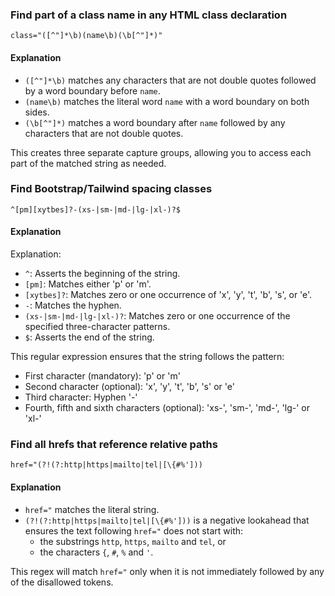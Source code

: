 ### Find part of a class name in any HTML class declaration

`class="([^"]*\b)(name\b)(\b[^"]*)"`

#### Explanation

-   `([^"]*\b)` matches any characters that are not double quotes followed by a word boundary before `name`.
-   `(name\b)` matches the literal word `name` with a word boundary on both sides.
-   `(\b[^"]*)` matches a word boundary after `name` followed by any characters that are not double quotes.

This creates three separate capture groups, allowing you to access each part of the matched string as needed.

### Find Bootstrap/Tailwind spacing classes

`^[pm][xytbes]?-(xs-|sm-|md-|lg-|xl-)?$`

#### Explanation

Explanation:

-   `^`: Asserts the beginning of the string.
-   `[pm]`: Matches either 'p' or 'm'.
-   `[xytbes]?`: Matches zero or one occurrence of 'x', 'y', 't', 'b', 's', or 'e'.
-   `-`: Matches the hyphen.
-   `(xs-|sm-|md-|lg-|xl-)?`: Matches zero or one occurrence of the specified three-character patterns.
-   `$`: Asserts the end of the string.

This regular expression ensures that the string follows the pattern:

-   First character (mandatory): 'p' or 'm'
-   Second character (optional): 'x', 'y', 't', 'b', 's' or 'e'
-   Third character: Hyphen '-'
-   Fourth, fifth and sixth characters (optional): 'xs-', 'sm-', 'md-', 'lg-' or 'xl-'

### Find all hrefs that reference relative paths

`href="(?!(?:http|https|mailto|tel|[\{#%']))`

#### Explanation

-   `href="` matches the literal string.
-   `(?!(?:http|https|mailto|tel|[\{#%']))` is a negative lookahead that ensures the text following `href="` does not start with:
    -   the substrings `http`, `https`, `mailto` and `tel`, or
    -   the characters `{`, `#`, `%` and `'`.

This regex will match `href="` only when it is not immediately followed by any of the disallowed tokens.
